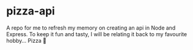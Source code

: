 # pizza-api
A repo for me to refresh my memory on creating an api in Node and Express. To keep it fun and tasty, I will be relating it back to my favourite hobby... Pizza 🍕
